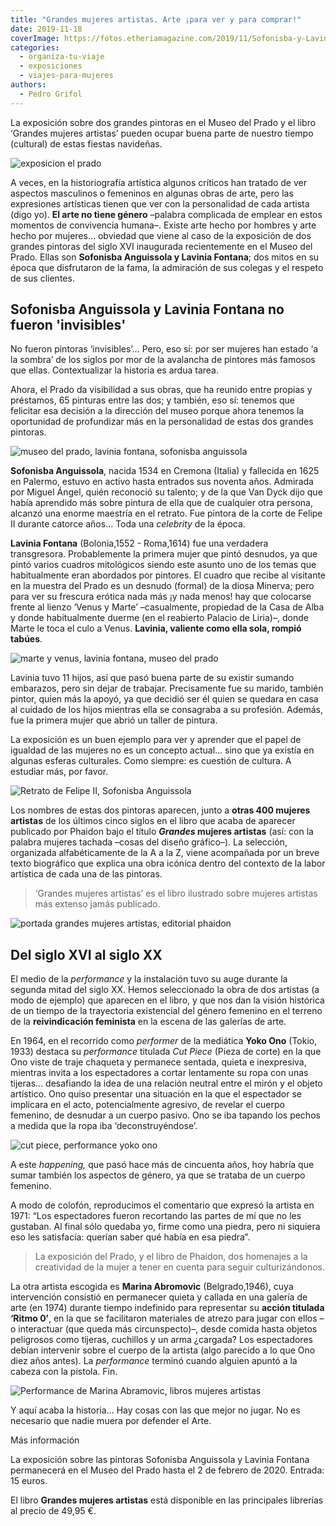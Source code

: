 ```yaml
---
title: "Grandes mujeres artistas. Arte ¡para ver y para comprar!"
date: 2019-11-18
coverImage: https://fotos.etheriamagazine.com/2019/11/Sofonisba-y-Lavinia-museo-del-prado.jpg
categories: 
  - organiza-tu-viaje
  - exposiciones
  - viajes-para-mujeres
authors: 
  - Pedro Grifol
---
```


La exposición sobre dos grandes pintoras en el Museo del Prado y el libro ‘Grandes 
mujeres artistas’ pueden ocupar buena parte de nuestro tiempo (cultural) de estas 
fiestas navideñas. 

![exposicion el prado](https://fotos.etheriamagazine.com/2019/11/Sofonisba-y-Lavinia-museo-del-prado.jpg "'Historia de dos pintoras: Sofonisba Anguissola y Lavinia Fontana', en el museo del Prado.")

A veces, en la historiografía artística algunos críticos han tratado de ver aspectos 
masculinos o femeninos en algunas obras de arte, pero las expresiones artísticas tienen 
que ver con la personalidad de cada artista (digo yo). **El arte no tiene género** 
–palabra complicada de emplear en estos momentos de convivencia humana–. Existe arte 
hecho por hombres y arte hecho por mujeres… obviedad que viene al caso de la exposición 
de dos grandes pintoras del siglo XVI inaugurada recientemente en el Museo del Prado. 
Ellas son **Sofonisba Anguissola y Lavinia Fontana**; dos mitos en su época que 
disfrutaron de la fama, la admiración de sus colegas y el respeto de sus clientes. 

## Sofonisba Anguissola y Lavinia Fontana no fueron 'invisibles'

No fueron pintoras ‘invisibles’… Pero, eso sí: por ser mujeres han estado ‘a la sombra’ 
de los siglos por mor de la avalancha de pintores más famosos que ellas. Contextualizar 
la historia es ardua tarea. 

Ahora, el Prado da visibilidad a sus obras, que ha reunido entre propias y préstamos, 65 
pinturas entre las dos; y también, eso sí: tenemos que felicitar esa decisión a la 
dirección del museo porque ahora tenemos la oportunidad de profundizar más en la 
personalidad de estas dos grandes pintoras. 

![museo del prado, lavinia fontana, sofonisba anguissola](https://fotos.etheriamagazine.com/2019/11/museo-prado-Lavinia-Fontana-sofonisba-Anguissola.jpg "'Autorretrato tocando la espineta', de Lavinia Fontana, y 'Autorretrato ante el caballete', de Sofonisba Anguissola.")

**Sofonisba Anguissola**, nacida 1534 en Cremona (Italia) y fallecida en 1625 en 
Palermo, estuvo en activo hasta entrados sus noventa años. Admirada por Miguel Ángel, 
quién reconoció su talento; y de la que Van Dyck dijo que había aprendido más sobre 
pintura de ella que de cualquier otra persona, alcanzó una enorme maestría en el 
retrato. Fue pintora de la corte de Felipe II durante catorce años… Toda una _celebrity_ 
de la época. 

**Lavinia Fontana** (Bolonia,1552 - Roma,1614) fue una verdadera transgresora. 
Probablemente la primera mujer que pintó desnudos, ya que pintó varios cuadros 
mitológicos siendo este asunto uno de los temas que habitualmente eran abordados por 
pintores. El cuadro que recibe al visitante en la muestra del Prado es un desnudo 
(formal) de la diosa Minerva; pero para ver su frescura erótica nada más ¡y nada menos! 
hay que colocarse frente al lienzo ‘Venus y Marte’ –casualmente, propiedad de la Casa de 
Alba y donde habitualmente duerme (en el reabierto Palacio de Liria)–, donde Marte le 
toca el culo a Venus. **Lavinia, valiente como ella sola, rompió tabúes**. 

![marte y venus, lavinia fontana, museo del prado](https://fotos.etheriamagazine.com/2019/11/museo-prado-marte-y-venus-Lavinia-Fontana.jpg "'Marte y Venus'(1595), de Lavinia Fontana.")

Lavinia tuvo 11 hijos, así que pasó buena parte de su existir sumando embarazos, pero 
sin dejar de trabajar. Precisamente fue su marido, también pintor, quien más la apoyó, 
ya que decidió ser él quien se quedara en casa al cuidado de los hijos mientras ella se 
consagraba a su profesión. Además, fue la primera mujer que abrió un taller de pintura. 

La exposición es un buen ejemplo para ver y aprender que el papel de igualdad de las 
mujeres no es un concepto actual… sino que ya existía en algunas esferas culturales. 
Como siempre: es cuestión de cultura. A estudiar más, por favor. 

![Retrato de Felipe II, Sofonisba Anguissola](https://fotos.etheriamagazine.com/2019/11/felipe-II-miverva-lavinia-fontana.jpg "Retrato de Felipe II (1565), de Sofonisba Anguissola, y 'Minerva vistiéndose' (1613), de Lavinia Fontana.")

Los nombres de estas dos pintoras aparecen, junto a **otras 400 mujeres artistas** de 
los últimos cinco siglos en el libro que acaba de aparecer publicado por Phaidon bajo el 
título **_Grandes_ mujeres artistas** (así: con la palabra mujeres tachada –cosas del 
diseño gráfico–). La selección, organizada alfabéticamente de la A a la Z, viene 
acompañada por un breve texto biográfico que explica una obra icónica dentro del 
contexto de la labor artística de cada una de las pintoras. 

> ‘Grandes mujeres artistas’ es el libro ilustrado sobre mujeres artistas más extenso 
> jamás publicado. 

![portada grandes mujeres artistas, editorial phaidon](https://fotos.etheriamagazine.com/2019/11/Portada-libro-grandes-mujeres-artistas.jpg "Portada 'Grandes mujeres artistas'.")

## Del siglo XVI al siglo XX

El medio de la _performance_ y la instalación tuvo su auge durante la segunda mitad del 
siglo XX. Hemos seleccionado la obra de dos artistas (a modo de ejemplo) que aparecen en 
el libro, y que nos dan la visión histórica de un tiempo de la trayectoria existencial 
del género femenino en el terreno de la **reivindicación feminista** en la escena de las 
galerías de arte. 

En 1964, en el recorrido como _performer_ de la mediática **Yoko Ono** (Tokio, 1933) 
destaca su _performance_ titulada _Cut Piece_ (Pieza de corte) en la que Ono viste de 
traje chaqueta y permanece sentada, quieta e inexpresiva, mientras invita a los 
espectadores a cortar lentamente su ropa con unas tijeras… desafiando la idea de una 
relación neutral entre el mirón y el objeto artístico. Ono quiso presentar una situación 
en la que el espectador se implicara en el acto, potencialmente agresivo, de revelar el 
cuerpo femenino, de desnudar a un cuerpo pasivo. Ono se iba tapando los pechos a medida 
que la ropa iba ‘deconstruyéndose’. 

![cut piece, performance yoko ono](https://fotos.etheriamagazine.com/2019/11/Cut-Piece-Performance-de-Yoko-Ono.jpg "'Cut Piece' (1964). Performance de Yoko Ono.")

A este _happening,_ que pasó hace más de cincuenta años, hoy habría que sumar también 
los aspectos de género, ya que se trataba de un cuerpo femenino. 

A modo de colofón, reproducimos el comentario que expresó la artista en 1971: “Los 
espectadores fueron recortando las partes de mí que no les gustaban. Al final sólo 
quedaba yo, firme como una piedra, pero ni siquiera eso les satisfacía: querían saber 
qué había en esa piedra”. 

> La exposición del Prado, y el libro de Phaidon, dos homenajes a la creatividad de la 
> mujer a tener en cuenta para seguir culturizándonos. 

La otra artista escogida es **Marina Abromovic** (Belgrado,1946), cuya intervención 
consistió en permanecer quieta y callada en una galería de arte (en 1974) durante tiempo 
indefinido para representar su **acción titulada ‘Ritmo 0’**, en la que se facilitaron 
materiales de atrezo para jugar con ellos –o interactuar (que queda más circunspecto)–, 
desde comida hasta objetos peligrosos como tijeras, cuchillos y un arma ¿cargada? Los 
espectadores debían intervenir sobre el cuerpo de la artista (algo parecido a lo que Ono 
diez años antes). La _performance_ terminó cuando alguien apuntó a la cabeza con la 
pistola. Fin. 

![Performance de Marina Abramovic, libros mujeres artistas](https://fotos.etheriamagazine.com/2019/11/Rhythm-0-libro-mujeres-artista.jpg "'Rhythm 0' (1974). Performance de Marina Abramovic.")

Y aquí acaba la historia… Hay cosas con las que mejor no jugar. No es necesario que 
nadie muera por defender el Arte. 

Más información 

La exposición sobre las pintoras Sofonisba Anguissola y Lavinia Fontana permanecerá en 
el Museo del Prado hasta el 2 de febrero de 2020. Entrada: 15 euros. 

El libro **Grandes mujeres artistas** está disponible en las principales librerías al 
precio de 49,95 €.
